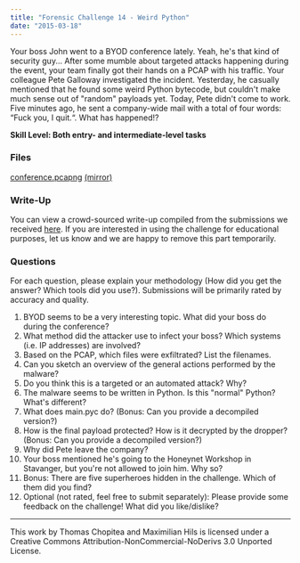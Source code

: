 ```yaml
---
title: "Forensic Challenge 14 - Weird Python"
date: "2015-03-18"
---
```


Your boss John went to a BYOD conference lately. Yeah, he's that kind of security guy... After some mumble about targeted attacks happening during the event, your team finally got their hands on a PCAP with his traffic. Your colleague Pete Galloway investigated the incident. Yesterday, he casually mentioned that he found some weird Python bytecode, but couldn't make much sense out of "random" payloads yet. Today, Pete didn't come to work. Five minutes ago, he sent a company-wide mail with a total of four words: “Fuck you, I quit.“. What has happened!?

<!--more-->

**Skill Level: Both entry- and intermediate-level tasks**


### Files

[conference.pcapng](https://github.com/honeynet/forensic_challenges/raw/master/zip_files/challenges/fc14.zip) [(mirror)](https://www.dropbox.com/s/3a8z129uk8c1sec/conference.pcapng?dl=1)

### Write-Up

You can view a crowd-sourced write-up compiled from the submissions we received [here](https://github.com/honeynet/forensic_challenges/blob/master/zip_files/submissions/fc14.pdf). If you are interested in using the challenge for educational purposes, let us know and we are happy to remove this part temporarily.

### Questions

For each question, please explain your methodology (How did you get the answer? Which tools did you use?). Submissions will be primarily rated by accuracy and quality.

1. BYOD seems to be a very interesting topic. What did your boss do during the conference?
2. What method did the attacker use to infect your boss? Which systems (i.e. IP addresses) are involved?
3. Based on the PCAP, which files were exfiltrated? List the filenames.
4. Can you sketch an overview of the general actions performed by the malware?
5. Do you think this is a targeted or an automated attack? Why?
6. The malware seems to be written in Python. Is this "normal" Python? What's different?
7. What does main.pyc do? (Bonus: Can you provide a decompiled version?)
8. How is the final payload protected? How is it decrypted by the dropper? (Bonus: Can you provide a decompiled version?)
9. Why did Pete leave the company?
10. Your boss mentioned he's going to the Honeynet Workshop in Stavanger, but you're not allowed to join him. Why so?
11. Bonus: There are five superheroes hidden in the challenge. Which of them did you find?
12. Optional (not rated, feel free to submit separately): Please provide some feedback on the challenge! What did you like/dislike?

* * *

This work by Thomas Chopitea and Maximilian Hils is licensed under a Creative Commons Attribution-NonCommercial-NoDerivs 3.0 Unported License.
